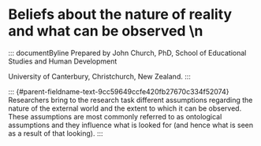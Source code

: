 # Beliefs about the nature of reality and what can be observed \n

::: documentByline
Prepared by John Church, PhD, School of Educational Studies and Human
Development

University of Canterbury, Christchurch, New Zealand.
:::

::: {#parent-fieldname-text-9cc59649ccfe420fb27670c334f52074}
Researchers bring to the research task different assumptions regarding
the nature of the external world and the extent to which it can be
observed. These assumptions are most commonly referred to as ontological
assumptions and they influence what is looked for (and hence what is
seen as a result of that looking).
:::
